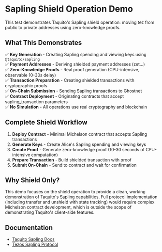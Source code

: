 # Sapling Shield Operation Demo

This test demonstrates Taquito's Sapling shield operation: moving tez from public to private addresses using zero-knowledge proofs.

## What This Demonstrates

✅ **Key Generation** - Creating Sapling spending and viewing keys using `@taquito/sapling`  
✅ **Payment Addresses** - Deriving shielded payment addresses (zet...)  
✅ **Zero-Knowledge Proofs** - Real proof generation (CPU-intensive, observable 10-30s delay)  
✅ **Transaction Preparation** - Creating shielded transactions with cryptographic proofs  
✅ **On-Chain Submission** - Sending Sapling transactions to Ghostnet  
✅ **Contract Deployment** - Originating contracts that accept sapling_transaction parameters  
✅ **No Simulation** - All operations use real cryptography and blockchain

## Complete Shield Workflow

1. **Deploy Contract** - Minimal Michelson contract that accepts Sapling transactions
2. **Generate Keys** - Create Alice's Sapling spending and viewing keys
3. **Create Proof** - Generate zero-knowledge proof (10-30 seconds of CPU-intensive computation)
4. **Prepare Transaction** - Build shielded transaction with proof
5. **Submit On-Chain** - Send to contract and wait for confirmation

## Why Shield Only?

This demo focuses on the shield operation to provide a clean, working demonstration of Taquito's Sapling capabilities. Full protocol implementation (including transfer and unshield with state tracking) would require complex Michelson contract development, which is outside the scope of demonstrating Taquito's client-side features.

## Documentation

- [Taquito Sapling Docs](https://taquito.io/docs/sapling)
- [Tezos Sapling Protocol](https://tezos.gitlab.io/active/sapling.html)
